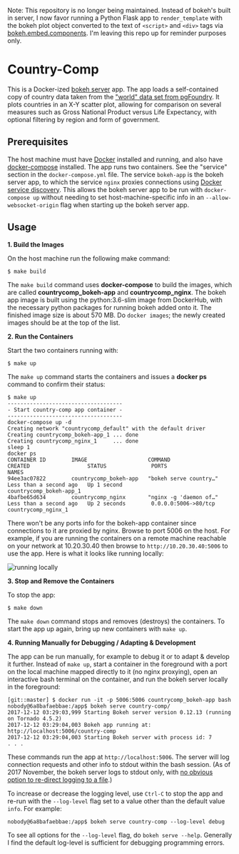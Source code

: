 Note: This repository is no longer being maintained. Instead of bokeh's built in server, I now favor running a Python Flask app to `render_template` with the bokeh plot object converted to the text of `<script>` and `<div>` tags via [bokeh.embed.components](https://bokeh.pydata.org/en/latest/docs/reference/embed.html#bokeh.embed.components). I'm leaving this repo up for reminder purposes only.

# Country-Comp

This is a Docker-ized [bokeh server](https://bokeh.pydata.org/en/latest/docs/user_guide/server.html) app. The app loads a self-contained copy of country data taken from the ["world" data set from pgFoundry](http://pgfoundry.org/frs/?group_id=1000150&release_id=366#world-world-1.0-title-content). It plots countries in an X-Y scatter plot, allowing for comparison on several measures such as Gross National Product versus Life Expectancy, with optional filtering by region and form of government.

## Prerequisites

The host machine must have [Docker](https://www.docker.com/) installed and running, and also have [docker-compose](https://docs.docker.com/compose/) installed. The app runs two containers. See the "service" section in the `docker-compose.yml` file. The service `bokeh-app` is the bokeh server app, to which the service `nginx` proxies connections using [Docker service discovery](https://docs.docker.com/docker-cloud/apps/service-links/#discovering-containers-on-the-same-service-or-stack). This allows the bokeh server app to be run with `docker-compose up` without needing to set host-machine-specific info in an `--allow-websocket-origin` flag when starting up the bokeh server app.

## Usage

__1. Build the Images__

On the host machine run the following make command: 
```
$ make build
```
The `make build` command uses **docker-compose** to build the images, which are called **countrycomp\_bokeh-app** and **countrycomp\_nginx**. The bokeh app image is built using the python:3.6-slim image from DockerHub, with the necessary python packages for running bokeh added onto it. The finished image size is about 570 MB. Do `docker images`; the newly created images should be at the top of the list.

__2. Run the Containers__

Start the two containers running with:
```
$ make up
```
The `make up` command starts the containers and issues a **docker ps** command to confirm their status:

    $ make up
    ------------------------------------
    - Start country-comp app container -
    ------------------------------------
    docker-compose up -d
    Creating network "countrycomp_default" with the default driver
    Creating countrycomp_bokeh-app_1 ... done
    Creating countrycomp_nginx_1     ... done
    sleep 1
    docker ps
    CONTAINER ID        IMAGE                   COMMAND                  CREATED                  STATUS              PORTS                  NAMES
    94ee3ac07822        countrycomp_bokeh-app   "bokeh serve country…"   Less than a second ago   Up 1 second                                countrycomp_bokeh-app_1
    4bafbe65d634        countrycomp_nginx       "nginx -g 'daemon of…"   Less than a second ago   Up 2 seconds        0.0.0.0:5006->80/tcp   countrycomp_nginx_1

 There won't be any ports info for the bokeh-app container since connections to it are proxied by nginx. Browse to port 5006 on the host. For example, if you are running the containers on a remote machine reachable on your network at 10.20.30.40 then browse to `http://10.20.30.40:5006` to use the app. Here is what it looks like running locally:

![running locally](https://raw.githubusercontent.com/dpshenoy/country-comp/master/screenshot.png)


__3. Stop and Remove the Containers__

To stop the app:
```
$ make down
```
The `make down` command stops and removes (destroys) the containers. To start the app up again, bring up new containers with `make up`.

__4. Running Manually for Debugging / Adapting & Development__

The app can be run manually, for example to debug it or to adapt & develop it further. Instead of `make up`, start a container in the foreground with a port on the local machine mapped directly to it (no nginx proxying), open an interactive bash terminal on the container, and run the bokeh server locally in the foreground:
```
[git::master] $ docker run -it -p 5006:5006 countrycomp_bokeh-app bash
nobody@6a8bafaebbae:/app$ bokeh serve country-comp/
2017-12-12 03:29:03,999 Starting Bokeh server version 0.12.13 (running on Tornado 4.5.2)
2017-12-12 03:29:04,003 Bokeh app running at: http://localhost:5006/country-comp
2017-12-12 03:29:04,003 Starting Bokeh server with process id: 7
. . .
```
These commands run the app at `http://localhost:5006`. The server will log connection requests and other info to stdout within the bash session. (As of 2017 November, the bokeh server logs to stdout only, with [no obvious option to re-direct logging to a file](https://github.com/bokeh/bokeh/issues/6699).)

To increase or decrease the logging level, use `Ctrl-C` to stop the app and re-run with the `--log-level` flag set to a value other than the default value `info`. For example:
```
nobody@6a8bafaebbae:/app$ bokeh serve country-comp --log-level debug
```
To see all options for the `--log-level` flag, do `bokeh serve --help`. Generally I find the default log-level is sufficient for debugging programming errors.
